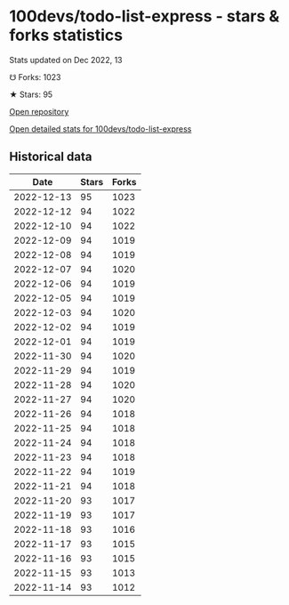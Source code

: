 # 100devs/todo-list-express - stars & forks statistics

Stats updated on Dec 2022, 13

☋ Forks: 1023

★ Stars: 95

[Open repository](https://github.com/100devs/todo-list-express)

[Open detailed stats for 100devs/todo-list-express](https://reviewgithub.com/rep/100devs/todo-list-express)

## Historical data
| Date | Stars | Forks |
|------|-------|-------|
| 2022-12-13 | 95 | 1023 | 
| 2022-12-12 | 94 | 1022 | 
| 2022-12-10 | 94 | 1022 | 
| 2022-12-09 | 94 | 1019 | 
| 2022-12-08 | 94 | 1019 | 
| 2022-12-07 | 94 | 1020 | 
| 2022-12-06 | 94 | 1019 | 
| 2022-12-05 | 94 | 1019 | 
| 2022-12-03 | 94 | 1020 | 
| 2022-12-02 | 94 | 1019 | 
| 2022-12-01 | 94 | 1019 | 
| 2022-11-30 | 94 | 1020 | 
| 2022-11-29 | 94 | 1019 | 
| 2022-11-28 | 94 | 1020 | 
| 2022-11-27 | 94 | 1020 | 
| 2022-11-26 | 94 | 1018 | 
| 2022-11-25 | 94 | 1018 | 
| 2022-11-24 | 94 | 1018 | 
| 2022-11-23 | 94 | 1018 | 
| 2022-11-22 | 94 | 1019 | 
| 2022-11-21 | 94 | 1018 | 
| 2022-11-20 | 93 | 1017 | 
| 2022-11-19 | 93 | 1017 | 
| 2022-11-18 | 93 | 1016 | 
| 2022-11-17 | 93 | 1015 | 
| 2022-11-16 | 93 | 1015 | 
| 2022-11-15 | 93 | 1013 | 
| 2022-11-14 | 93 | 1012 | 

